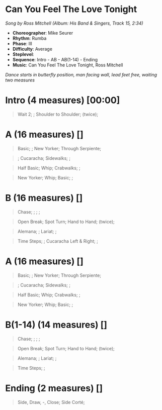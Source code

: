 # Can You Feel The Love Tonight
*Song by Ross Mitchell (Album: His Band & Singers, Track 15, 2:34)*

* **Choreographer**: Mike Seurer
* **Rhythm**: Rumba
* **Phase**: III
* **Difficulty**: Average
* **Steplevel**:
* **Sequence**: Intro - AB - AB(1-14) - Ending
* **Music**: Can You Feel The Love Tonight, Ross Mitchell

*Dance starts in butterfly position, man facing wall, lead feet free, waiting two measures*

# Intro (4 measures) [00:00]

> Wait 2; ; Shoulder to Shoulder; (twice);

# A (16 measures) []

> Basic; ; New Yorker; Through Serpiente;

> ; Cucaracha; Sidewalks; ;

> Half Basic; Whip; Crabwalks; ;

> New Yorker; Whip; Basic; ;

# B (16 measures) []

> Chase; ; ; ;

> Open Break; Spot Turn; Hand to Hand; (twice);

> Alemana; ; Lariat; ;

> Time Steps; ; Cucaracha Left & Right; ;

# A (16 measures) []

> Basic; ; New Yorker; Through Serpiente;

> ; Cucaracha; Sidewalks; ;

> Half Basic; Whip; Crabwalks; ;

> New Yorker; Whip; Basic; ;

# B(1-14) (14 measures) []

> Chase; ; ; ;

> Open Break; Spot Turn; Hand to Hand; (twice);

> Alemana; ; Lariat; ;

> Time Steps; ;

# Ending (2 measures) []

> Side, Draw, -, Close; Side Corté;